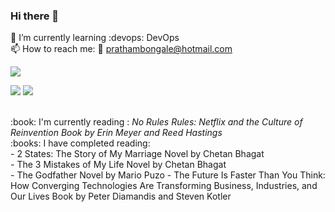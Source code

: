 ### Hi there 👋

🌱 I’m currently learning :devops: DevOps <br />
📫 How to reach me: :e-mail: prathambongale@hotmail.com <br />

<img align="center" src="https://github-readme-stats.vercel.app/api/<CARD_TYPE>/?username=<USERNAME>&theme=<THEME_NAME>" />


![](https://img.shields.io/badge/Code-Java-informational?style=flat&logo=JAVA&logoColor=white&color=2bbc8a) 
![](https://img.shields.io/badge/DB-MongoDB-informational?style=flat&logo=MONGODB&logoColor=white&color=2bbc8a)

<br />
:book: I'm currently reading : <i>No Rules Rules: Netflix and the Culture of Reinvention Book by Erin Meyer and Reed Hastings</i> <br />
:books: I have completed reading: <br />
- 2 States: The Story of My Marriage Novel by Chetan Bhagat <br/>
- The 3 Mistakes of My Life Novel by Chetan Bhagat <br/>
- The Godfather Novel by Mario Puzo
- The Future Is Faster Than You Think: How Converging Technologies Are Transforming Business, Industries, and Our Lives Book by Peter Diamandis and Steven Kotler

<!--
**prathambongale/prathambongale** is a ✨ _special_ ✨ repository because its `README.md` (this file) appears on your GitHub profile.

Here are some ideas to get you started:

- 🔭 I’m currently working on ...
- 🌱 I’m currently learning
- 👯 I’m looking to collaborate on ...
- 🤔 I’m looking for help with ...
- 💬 Ask me about ...
- 📫 How to reach me: :e-mail: prathambongale@hotmail.com
- 😄 Pronouns: ...
- ⚡ Fun fact: ... :movie_camera:
-->
